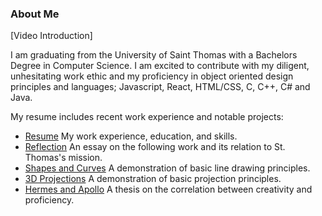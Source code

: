 ### About Me

[Video Introduction]

I am graduating from the University of Saint Thomas with a Bachelors Degree in Computer Science. I am excited to contribute with my diligent, unhesitating work ethic and my proficiency in object oriented design principles and languages; Javascript, React, HTML/CSS, C, C++, C# and Java.







My resume includes recent work experience and notable projects:
- [Resume](./Resume.pdf)
      My work experience, education, and skills.
- [Reflection](./Reflection.pdf)
      An essay on the following work and its relation to St. Thomas's mission.
- [Shapes and Curves](./shapes_and_curves.md)
      A demonstration of basic line drawing principles.
- [3D Projections](./3d_projections.md)
      A demonstration of basic projection principles.
- [Hermes and Apollo](./hermes_and_apollo.md)
      A thesis on the correlation between creativity and proficiency.
